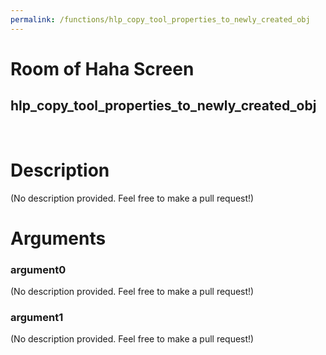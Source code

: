 ```yaml
---
permalink: /functions/hlp_copy_tool_properties_to_newly_created_obj
---
```

# Room of Haha Screen  
## hlp_copy_tool_properties_to_newly_created_obj  
&nbsp;  
# Description  
(No description provided. Feel free to make a pull request!) 
&nbsp;  
# Arguments
### argument0
(No description provided. Feel free to make a pull request!)
&nbsp;  
### argument1
(No description provided. Feel free to make a pull request!)
&nbsp;  


